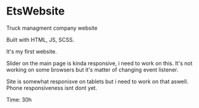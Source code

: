 # EtsWebsite
Truck managment company website

Built with HTML, JS, SCSS.

It's my first website.

Slider on the main page is kinda responsive, i need to work on this. It's not working on some browsers but it's matter of changing event listener.

Site is somewhat responisve on tablets but i need to work on that aswell. Phone responsiveness isnt dont yet.

Time: 30h
